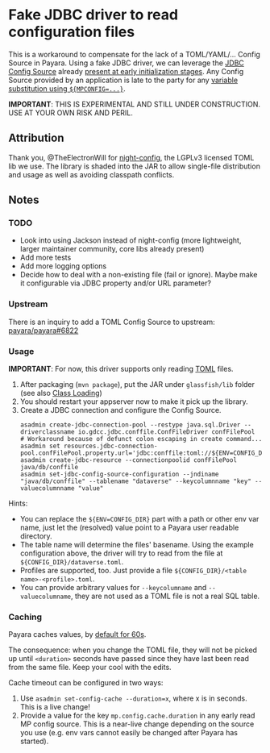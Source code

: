 # Fake JDBC driver to read configuration files

This is a workaround to compensate for the lack of a TOML/YAML/... Config Source in Payara.
Using a fake JDBC driver, we can leverage the [JDBC Config Source][payara-docs-jdbc] already [present at early initialization stages][payara-code-add-jdbc].
Any Config Source provided by an application is late to the party for any [variable substitution using `${MPCONFIG=...}`][payara-docs-var-ref].

**IMPORTANT**: THIS IS EXPERIMENTAL AND STILL UNDER CONSTRUCTION. USE AT YOUR OWN RISK AND PERIL.

## Attribution

Thank you, @TheElectronWill for [night-config](https://github.com/TheElectronWill/night-config), the LGPLv3 licensed TOML lib we use. The library is shaded into the JAR to allow single-file distribution and usage as well as avoiding classpath conflicts.

## Notes

### TODO

- Look into using Jackson instead of night-config (more lightweight, larger maintainer community, core libs already present)
- Add more tests
- Add more logging options
- Decide how to deal with a non-existing file (fail or ignore). Maybe make it configurable via JDBC property and/or URL parameter?

### Upstream
There is an inquiry to add a TOML Config Source to upstream: [payara/payara#6822](https://github.com/payara/Payara/issues/6822)

### Usage

**IMPORTANT**: For now, this driver supports only reading [TOML](https://toml.io/en/v1.0.0) files.

1. After packaging (`mvn package`), put the JAR under `glassfish/lib` folder (see also [Class Loading][payara-docs-classloading])
2. You should restart your appserver now to make it pick up the library.
3. Create a JDBC connection and configure the Config Source.
    ```shell
    asadmin create-jdbc-connection-pool --restype java.sql.Driver --driverclassname io.gdcc.jdbc.conffile.ConfFileDriver confFilePool
    # Workaround because of defunct colon escaping in create command...
    asadmin set resources.jdbc-connection-pool.confFilePool.property.url='jdbc:conffile:toml://${ENV=CONFIG_DIR}'
    asadmin create-jdbc-resource --connectionpoolid confFilePool java/db/conffile
    asadmin set-jdbc-config-source-configuration --jndiname "java/db/conffile" --tablename "dataverse" --keycolumnname "key" --valuecolumnname "value"
    ```

Hints:
- You can replace the `${ENV=CONFIG_DIR}` part with a path or other env var name, just let the (resolved) value point to a Payara user readable directory.
- The table name will determine the files' basename. Using the example configuration above, the driver will try to read from the file at `${CONFIG_DIR}/dataverse.toml`.
- Profiles are supported, too. Just provide a file `${CONFIG_DIR}/<table name>-<profile>.toml`.
- You can provide arbitrary values for `--keycolumname` and `--valuecolumname`, they are not used as a TOML file is not a real SQL table.

### Caching
Payara caches values, by [default for 60s](https://github.com/payara/Payara/blob/1411893e1db88eef9155496ee0c06477ffd3a67e/nucleus/payara-modules/nucleus-microprofile/config-service/src/main/java/fish/payara/nucleus/microprofile/config/spi/MicroprofileConfigConfiguration.java#L129).

The consequence: when you change the TOML file, they will not be picked up until `<duration>` seconds have passed since they have last been read from the same file. Keep your cool with the edits.

Cache timeout can be configured in two ways:

1. Use `asadmin set-config-cache --duration=x`, where x is in seconds. This is a live change!
2. Provide a value for the key `mp.config.cache.duration` in any early read MP config source. This is a near-live change depending on the source you use (e.g. env vars cannot easily be changed after Payara has started).


[payara-docs-jdbc]: https://docs.payara.fish/community/docs/Technical%20Documentation/MicroProfile/Config/JDBC.html
[payara-docs-var-ref]: https://docs.payara.fish/community/docs/Technical%20Documentation/Payara%20Server%20Documentation/General%20Administration/Configuration%20Variables%20Reference.html#references-to-microprofile-properties
[payara-docs-classloading]: https://docs.payara.fish/community/docs/Technical%20Documentation/Application%20Development/Class%20Loaders.html#common-libraries
[payara-code-add-jdbc]: https://github.com/payara/Payara/blob/1411893e1db88eef9155496ee0c06477ffd3a67e/nucleus/payara-modules/nucleus-microprofile/config-service/src/main/java/fish/payara/nucleus/microprofile/config/spi/ConfigProviderResolverImpl.java#L345
